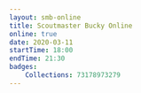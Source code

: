 ```yaml
---
layout: smb-online
title: Scoutmaster Bucky Online
online: true
date: 2020-03-11
startTime: 18:00
endTime: 21:30
badges:
    Collections: 73178973279
---
```

